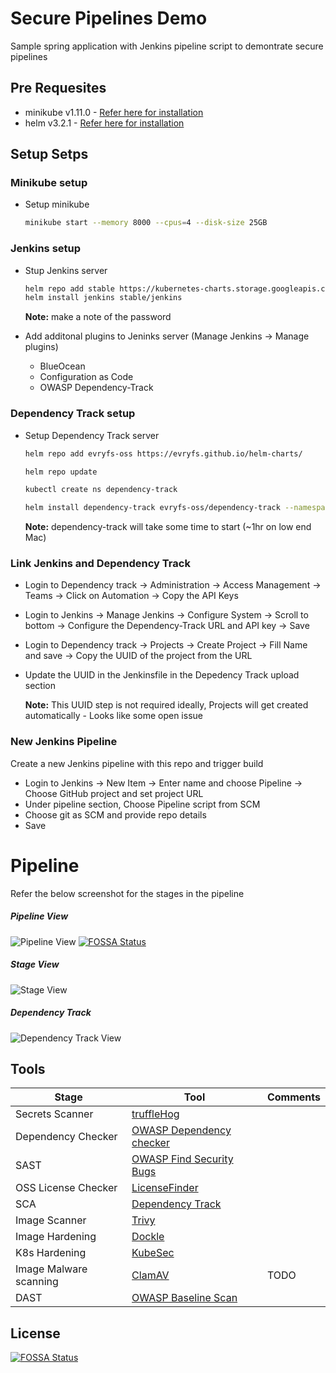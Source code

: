 # Secure Pipelines Demo

Sample spring application with Jenkins pipeline script to demontrate secure pipelines

## Pre Requesites

- minikube v1.11.0 - [Refer here for installation](https://kubernetes.io/docs/tasks/tools/install-minikube/)
- helm v3.2.1 - [Refer here for installation](https://helm.sh/docs/intro/install/)

## Setup Setps

### Minikube setup

- Setup minikube
  ```bash
  minikube start --memory 8000 --cpus=4 --disk-size 25GB
  ```

### Jenkins setup

- Stup Jenkins server

  ```bash
  helm repo add stable https://kubernetes-charts.storage.googleapis.com
  helm install jenkins stable/jenkins
  ```

  **Note:** make a note of the password

- Add additonal plugins to Jeninks server (Manage Jenkins -> Manage plugins)

  - BlueOcean
  - Configuration as Code
  - OWASP Dependency-Track

### Dependency Track setup

- Setup Dependency Track server

  ```bash
  helm repo add evryfs-oss https://evryfs.github.io/helm-charts/

  helm repo update

  kubectl create ns dependency-track

  helm install dependency-track evryfs-oss/dependency-track --namespace dependency-track
  ```

  **Note:** dependency-track will take some time to start (~1hr on low end Mac)

### Link Jenkins and Dependency Track

- Login to Dependency track -> Administration -> Access Management -> Teams -> Click on Automation -> Copy the API Keys

- Login to Jenkins -> Manage Jenkins -> Configure System -> Scroll to bottom -> Configure the Dependency-Track URL and API key -> Save

- Login to Dependency track -> Projects -> Create Project -> Fill Name and save -> Copy the UUID of the project from the URL

- Update the UUID in the Jenkinsfile in the Depedency Track upload section

  **Note:** This UUID step is not required ideally, Projects will get created automatically - Looks like some open issue

### New Jenkins Pipeline

Create a new Jenkins pipeline with this repo and trigger build

- Login to Jenkins -> New Item -> Enter name and choose Pipeline -> Choose GitHub project and set project URL
- Under pipeline section, Choose Pipeline script from SCM
- Choose git as SCM and provide repo details
- Save

# Pipeline

Refer the below screenshot for the stages in the pipeline

##### Pipeline View

![Pipeline View](imgs/Secure_Pipeline_1.png)
[![FOSSA Status](https://app.fossa.com/api/projects/git%2Bgithub.com%2Frmkanda%2Fsecure-pipeline-java-demo.svg?type=shield)](https://app.fossa.com/projects/git%2Bgithub.com%2Frmkanda%2Fsecure-pipeline-java-demo?ref=badge_shield)

##### Stage View

![Stage View](imgs/Secure_Pipeline_2.png)

##### Dependency Track

![Dependency Track View](imgs/Dependency_Track.png)

## Tools

| Stage                  | Tool                                                                      | Comments |
| ---------------------- | ------------------------------------------------------------------------- | -------- |
| Secrets Scanner        | [truffleHog](https://github.com/dxa4481/truffleHog)                       |          |
| Dependency Checker     | [OWASP Dependency checker](https://jeremylong.github.io/DependencyCheck/) |          |
| SAST                   | [OWASP Find Security Bugs](https://find-sec-bugs.github.io/)              |          |
| OSS License Checker    | [LicenseFinder](https://github.com/pivotal/LicenseFinder)                 |          |
| SCA                    | [Dependency Track](https://dependencytrack.org/)                          |          |
| Image Scanner          | [Trivy](https://github.com/aquasecurity/trivy)                            |          |
| Image Hardening        | [Dockle](https://github.com/goodwithtech/dockle)                          |          |
| K8s Hardening          | [KubeSec](https://kubesec.io/)                                            |          |
| Image Malware scanning | [ClamAV](https://github.com/openbridge/clamav)                            | TODO     |
| DAST                   | [OWASP Baseline Scan](https://www.zaproxy.org/docs/docker/baseline-scan/) |          |


## License
[![FOSSA Status](https://app.fossa.com/api/projects/git%2Bgithub.com%2Frmkanda%2Fsecure-pipeline-java-demo.svg?type=large)](https://app.fossa.com/projects/git%2Bgithub.com%2Frmkanda%2Fsecure-pipeline-java-demo?ref=badge_large)
